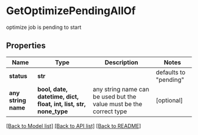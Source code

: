 # GetOptimizePendingAllOf

optimize job is pending to start

## Properties
Name | Type | Description | Notes
------------ | ------------- | ------------- | -------------
**status** | **str** |  | defaults to "pending"
**any string name** | **bool, date, datetime, dict, float, int, list, str, none_type** | any string name can be used but the value must be the correct type | [optional]

[[Back to Model list]](../README.md#documentation-for-models) [[Back to API list]](../README.md#documentation-for-api-endpoints) [[Back to README]](../README.md)


